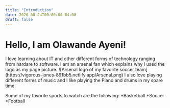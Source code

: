 ```yaml
---
title: "Introduction"
date: 2020-08-24T00:00:00-04:00
draft: false
---
```


<h1>Hello, I am Olawande Ayeni!</h1>
I love learning about IT and other different forms of technology ranging from hardare to software. I am an arsenal fan which explains why I used the  logo as my page picture. ![Arsenal logo of my favorite soccer team](https://vigorous-jones-891bb5.netlify.app/Arsenal.png) I also love playing different forms of music and I like playing the Piano and drums in my spare time. 

Some of my favorite sports to watch are the following:
  *Basketball
  *Soccer
  *Football

